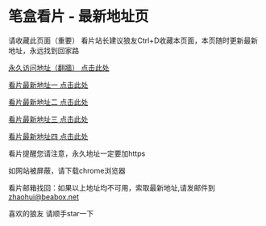 # 笔盒看片 - 最新地址页

请收藏此页面（重要）
看片站长建议狼友Ctrl+D收藏本页面，本页随时更新最新地址，永远找到回家路

[永久访问地址（翻牆） 点击此处](https://beabox.net/)

[看片最新地址一 点击此处](https://bhn5a7p2j6.shop)

[看片最新地址二 点击此处](https://bhy1w0c6e3.shop)

[看片最新地址三 点击此处](https://bhw1c2z2y9.shop)

[看片最新地址四 点击此处](https://bhh8e5v6w0.shop)

看片提醒您请注意，永久地址一定要加https

如网站被屏蔽，请下载chrome浏览器

看片邮箱找回：如果以上地址均不可用，索取最新地址,请发邮件到 zhaohui@beabox.net

喜欢的狼友 请顺手star一下